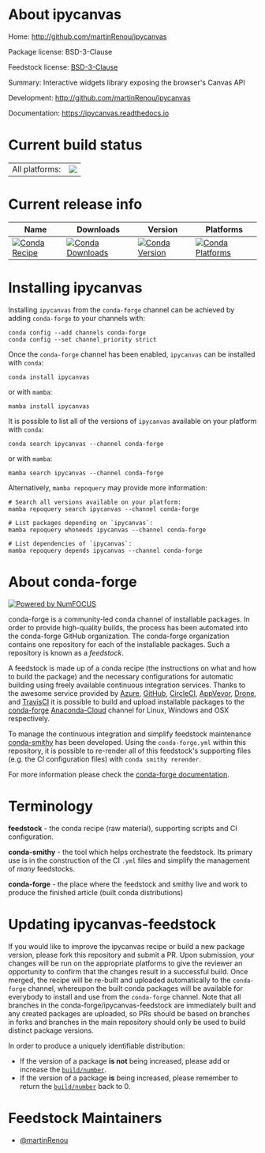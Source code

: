 About ipycanvas
===============

Home: http://github.com/martinRenou/ipycanvas

Package license: BSD-3-Clause

Feedstock license: [BSD-3-Clause](https://github.com/conda-forge/ipycanvas-feedstock/blob/main/LICENSE.txt)

Summary: Interactive widgets library exposing the browser's Canvas API

Development: http://github.com/martinRenou/ipycanvas

Documentation: https://ipycanvas.readthedocs.io

Current build status
====================


<table><tr><td>All platforms:</td>
    <td>
      <a href="https://dev.azure.com/conda-forge/feedstock-builds/_build/latest?definitionId=7777&branchName=main">
        <img src="https://dev.azure.com/conda-forge/feedstock-builds/_apis/build/status/ipycanvas-feedstock?branchName=main">
      </a>
    </td>
  </tr>
</table>

Current release info
====================

| Name | Downloads | Version | Platforms |
| --- | --- | --- | --- |
| [![Conda Recipe](https://img.shields.io/badge/recipe-ipycanvas-green.svg)](https://anaconda.org/conda-forge/ipycanvas) | [![Conda Downloads](https://img.shields.io/conda/dn/conda-forge/ipycanvas.svg)](https://anaconda.org/conda-forge/ipycanvas) | [![Conda Version](https://img.shields.io/conda/vn/conda-forge/ipycanvas.svg)](https://anaconda.org/conda-forge/ipycanvas) | [![Conda Platforms](https://img.shields.io/conda/pn/conda-forge/ipycanvas.svg)](https://anaconda.org/conda-forge/ipycanvas) |

Installing ipycanvas
====================

Installing `ipycanvas` from the `conda-forge` channel can be achieved by adding `conda-forge` to your channels with:

```
conda config --add channels conda-forge
conda config --set channel_priority strict
```

Once the `conda-forge` channel has been enabled, `ipycanvas` can be installed with `conda`:

```
conda install ipycanvas
```

or with `mamba`:

```
mamba install ipycanvas
```

It is possible to list all of the versions of `ipycanvas` available on your platform with `conda`:

```
conda search ipycanvas --channel conda-forge
```

or with `mamba`:

```
mamba search ipycanvas --channel conda-forge
```

Alternatively, `mamba repoquery` may provide more information:

```
# Search all versions available on your platform:
mamba repoquery search ipycanvas --channel conda-forge

# List packages depending on `ipycanvas`:
mamba repoquery whoneeds ipycanvas --channel conda-forge

# List dependencies of `ipycanvas`:
mamba repoquery depends ipycanvas --channel conda-forge
```


About conda-forge
=================

[![Powered by
NumFOCUS](https://img.shields.io/badge/powered%20by-NumFOCUS-orange.svg?style=flat&colorA=E1523D&colorB=007D8A)](https://numfocus.org)

conda-forge is a community-led conda channel of installable packages.
In order to provide high-quality builds, the process has been automated into the
conda-forge GitHub organization. The conda-forge organization contains one repository
for each of the installable packages. Such a repository is known as a *feedstock*.

A feedstock is made up of a conda recipe (the instructions on what and how to build
the package) and the necessary configurations for automatic building using freely
available continuous integration services. Thanks to the awesome service provided by
[Azure](https://azure.microsoft.com/en-us/services/devops/), [GitHub](https://github.com/),
[CircleCI](https://circleci.com/), [AppVeyor](https://www.appveyor.com/),
[Drone](https://cloud.drone.io/welcome), and [TravisCI](https://travis-ci.com/)
it is possible to build and upload installable packages to the
[conda-forge](https://anaconda.org/conda-forge) [Anaconda-Cloud](https://anaconda.org/)
channel for Linux, Windows and OSX respectively.

To manage the continuous integration and simplify feedstock maintenance
[conda-smithy](https://github.com/conda-forge/conda-smithy) has been developed.
Using the ``conda-forge.yml`` within this repository, it is possible to re-render all of
this feedstock's supporting files (e.g. the CI configuration files) with ``conda smithy rerender``.

For more information please check the [conda-forge documentation](https://conda-forge.org/docs/).

Terminology
===========

**feedstock** - the conda recipe (raw material), supporting scripts and CI configuration.

**conda-smithy** - the tool which helps orchestrate the feedstock.
                   Its primary use is in the construction of the CI ``.yml`` files
                   and simplify the management of *many* feedstocks.

**conda-forge** - the place where the feedstock and smithy live and work to
                  produce the finished article (built conda distributions)


Updating ipycanvas-feedstock
============================

If you would like to improve the ipycanvas recipe or build a new
package version, please fork this repository and submit a PR. Upon submission,
your changes will be run on the appropriate platforms to give the reviewer an
opportunity to confirm that the changes result in a successful build. Once
merged, the recipe will be re-built and uploaded automatically to the
`conda-forge` channel, whereupon the built conda packages will be available for
everybody to install and use from the `conda-forge` channel.
Note that all branches in the conda-forge/ipycanvas-feedstock are
immediately built and any created packages are uploaded, so PRs should be based
on branches in forks and branches in the main repository should only be used to
build distinct package versions.

In order to produce a uniquely identifiable distribution:
 * If the version of a package **is not** being increased, please add or increase
   the [``build/number``](https://docs.conda.io/projects/conda-build/en/latest/resources/define-metadata.html#build-number-and-string).
 * If the version of a package **is** being increased, please remember to return
   the [``build/number``](https://docs.conda.io/projects/conda-build/en/latest/resources/define-metadata.html#build-number-and-string)
   back to 0.

Feedstock Maintainers
=====================

* [@martinRenou](https://github.com/martinRenou/)

